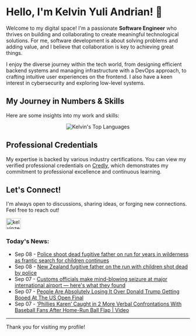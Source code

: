 # Hello, I'm Kelvin Yuli Andrian! 👋

Welcome to my digital space! I'm a passionate **Software Engineer** who thrives on building and collaborating to create meaningful technological solutions. For me, software development is about solving problems and adding value, and I believe that collaboration is key to achieving great things.

I enjoy the diverse journey within the tech world, from designing efficient backend systems and managing infrastructure with a DevOps approach, to crafting intuitive user experiences on the frontend. I also have a keen interest in cybersecurity and exploring low-level systems.

## My Journey in Numbers & Skills

Here are some insights into my work and skills:

<p align="center">
  <img src="https://github-readme-stats.vercel.app/api/top-langs/?username=kelvinzer0&layout=compact&theme=radical" alt="Kelvin's Top Languages" />
</p>

## Professional Credentials

My expertise is backed by various industry certifications. You can view my verified professional credentials on [Credly](https://www.credly.com/users/kelvin-yuli-andrian/badges), which demonstrates my commitment to professional excellence and continuous learning.

## Let's Connect!

I'm always open to discussions, sharing ideas, or forging new connections. Feel free to reach out!

<p align="left">
    <a href="https://linkedin.com/in/kelvinzero" target="blank"><img align="center" src="https://cdn.jsdelivr.net/npm/simple-icons@3.0.1/icons/linkedin.svg" alt="kelvinzero" height="30" width="40" /></a>
</p>

### Today's News:

<!-- feed start -->
- Sep 08 - [Police shoot dead fugitive father on run for years in wilderness as frantic search for children continues](https://www.yahoo.com/news/articles/father-run-three-children-wilderness-002911288.html)
- Sep 08 - [New Zealand fugitive father on the run with children shot dead by police](https://www.yahoo.com/news/articles/zealand-fugitive-father-run-children-025316638.html)
- Sep 07 - [Customs officials make mind-blowing seizure at major international airport — here's what they found](https://www.yahoo.com/news/articles/customs-officials-mind-blowing-seizure-224500487.html)
- Sep 07 - [People Are Absolutely Losing It Over Donald Trump Getting Booed At The US Open Final](https://www.yahoo.com/news/articles/people-absolutely-losing-over-donald-205617626.html)
- Sep 07 - [‘Phillies Karen’ Caught in 2 More Verbal Confrontations With Baseball Fans After Home-Run Ball Flap | Video](https://www.yahoo.com/entertainment/articles/phillies-karen-caught-2-more-191136147.html)
<!-- feed end -->

---

Thank you for visiting my profile!
